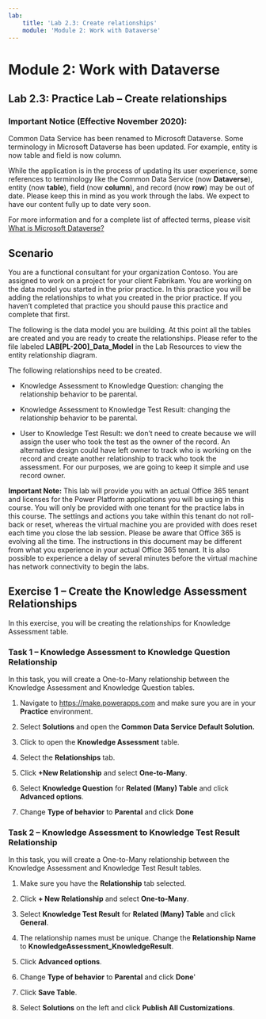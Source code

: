 ```yaml
---
lab:
    title: 'Lab 2.3: Create relationships'
    module: 'Module 2: Work with Dataverse'
---
```


Module 2: Work with Dataverse
====================

## Lab 2.3: Practice Lab – Create relationships

### Important Notice (Effective November 2020):
Common Data Service has been renamed to Microsoft Dataverse. Some terminology in Microsoft Dataverse has been updated. For example, entity is now table and field is now column. 

While the application is in the process of updating its user experience, some references to terminology like the Common Data Service (now **Dataverse**), entity (now **table**), field (now **column**), and record (now **row**) may be out of date. Please keep this in mind as you work through the labs. We expect to have our content fully up to date very soon. 

For more information and for a complete list of affected terms, please visit [What is Microsoft Dataverse?](https://docs.microsoft.com/en-us/powerapps/maker/common-data-service/data-platform-intro#terminology-updates)

Scenario
--------

You are a functional consultant for your organization Contoso. You are assigned
to work on a project for your client Fabrikam. You are working on the data model
you started in the prior practice. In this practice you will be adding the
relationships to what you created in the prior practice. If you haven’t
completed that practice you should pause this practice and complete that first.

The following is the data model you are building. At this point all the tables
are created and you are ready to create the relationships. Please refer to the
file labeled **LAB[PL-200]_Data_Model** in the Lab Resources to view the entity
relationship diagram.

The following relationships need to be created.

- Knowledge Assessment to Knowledge Question: changing the relationship
    behavior to be parental.

- Knowledge Assessment to Knowledge Test Result: changing the relationship
    behavior to be parental.

- User to Knowledge Test Result: we don’t need to create because we will assign
    the user who took the test as the owner of the record. An alternative design
    could have left owner to track who is working on the record and create
    another relationship to track who took the assessment. For our purposes, we
    are going to keep it simple and use record owner.

**Important Note:** This lab will provide you with an actual Office 365 tenant
and licenses for the Power Platform applications you will be using in this
course. You will only be provided with one tenant for the practice labs in this
course. The settings and actions you take within this tenant do not roll-back or
reset, whereas the virtual machine you are provided with does reset each time
you close the lab session. Please be aware that Office 365 is evolving all the
time. The instructions in this document may be different from what you
experience in your actual Office 365 tenant. It is also possible to experience a
delay of several minutes before the virtual machine has network connectivity to
begin the labs.

## Exercise 1 – Create the Knowledge Assessment Relationships

In this exercise, you will be creating the relationships for Knowledge
Assessment table.

### Task 1 – Knowledge Assessment to Knowledge Question Relationship

In this task, you will create a One-to-Many relationship between the Knowledge
Assessment and Knowledge Question tables.

1.  Navigate to <https://make.powerapps.com> and make
    sure you are in your **Practice** environment.

2.  Select **Solutions** and open the **Common Data Service Default Solution.**

3.  Click to open the **Knowledge Assessment** table.

4.  Select the **Relationships** tab.

5.  Click **+New Relationship** and select **One-to-Many**.

6.  Select **Knowledge Question** for **Related (Many) Table** and click
    **Advanced options**.

7.  Change **Type of behavior** to **Parental** and click **Done**

### Task 2 – Knowledge Assessment to Knowledge Test Result Relationship

In this task, you will create a One-to-Many relationship between the Knowledge
Assessment and Knowledge Test Result tables.

1.  Make sure you have the **Relationship** tab selected.

2.  Click **+ New Relationship** and select **One-to-Many**.

3.  Select **Knowledge Test Result** for **Related (Many) Table** and click
    **General**.

4.  The relationship names must be unique. Change the **Relationship Name** to
    **KnowledgeAssessment_KnowledgeResult**.

5.  Click **Advanced options**.

6.  Change **Type of behavior** to **Parental** and click **Done**'

7.  Click **Save Table**.

8.  Select **Solutions** on the left and click **Publish All Customizations**.
